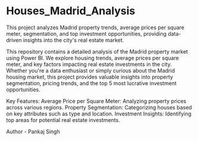 # Houses_Madrid_Analysis
This project analyzes Madrid property trends, average prices per square meter, segmentation, and top investment opportunities, providing data-driven insights into the city's real estate market.


This repository contains a detailed analysis of the Madrid property market using Power BI. We explore housing trends, average prices per square meter, and key factors impacting real estate investments in the city. Whether you're a data enthusiast or simply curious about the Madrid housing market, this project provides valuable insights into property segmentation, pricing trends, and the top 5 most lucrative investment opportunities.

Key Features:
Average Price per Square Meter: Analyzing property prices across various regions.
Property Segmentation: Categorizing houses based on key attributes such as type and location.
Investment Insights: Identifying top areas for potential real estate investments.


Author - Pankaj Singh
